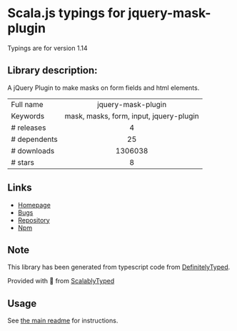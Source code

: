 
# Scala.js typings for jquery-mask-plugin

Typings are for version 1.14

## Library description:
A jQuery Plugin to make masks on form fields and html elements.

|                    |                 |
| ------------------ | :-------------: |
| Full name          | jquery-mask-plugin |
| Keywords           | mask, masks, form, input, jquery-plugin |
| # releases         | 4 |
| # dependents       | 25 |
| # downloads        | 1306038 |
| # stars            | 8 |

## Links
- [Homepage](http://igorescobar.github.io/jQuery-Mask-Plugin/)
- [Bugs](https://github.com/igorescobar/jQuery-Mask-Plugin/issues)
- [Repository](https://github.com/igorescobar/jQuery-Mask-Plugin)
- [Npm](https://www.npmjs.com/package/jquery-mask-plugin)
    


## Note
This library has been generated from typescript code from [DefinitelyTyped](https://definitelytyped.org).

Provided with :purple_heart: from [ScalablyTyped](https://github.com/oyvindberg/ScalablyTyped)

## Usage
See [the main readme](../../readme.md) for instructions.


